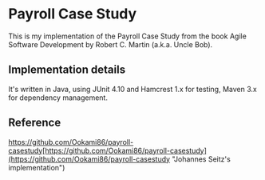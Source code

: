 Payroll Case Study
==================

This is my implementation of the Payroll Case Study from the book Agile Software
Development by Robert C. Martin (a.k.a. Uncle Bob).

Implementation details
----------------------

It's written in Java, using JUnit 4.10 and Hamcrest 1.x for testing, Maven 3.x for dependency management.

Reference
---------
https://github.com/Ookami86/payroll-casestudy[https://github.com/Ookami86/payroll-casestudy](https://github.com/Ookami86/payroll-casestudy "Johannes Seitz's implementation")
